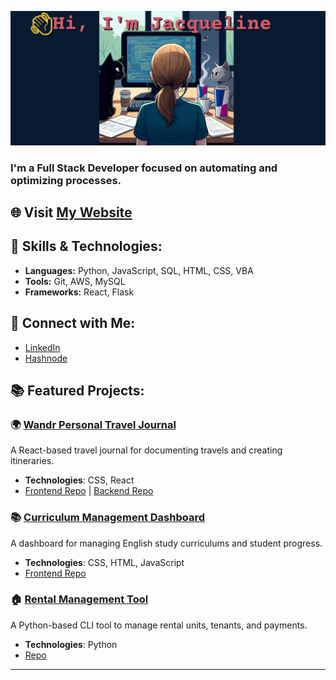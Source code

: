 ![Header Image](img/me_coding_w_intro2.PNG)
### I'm a **Full Stack Developer** focused on automating and optimizing processes.

## 🌐 Visit [My Website](https://jtrapp18.github.io/my-interactive-portfolio)

## 🚀 Skills & Technologies:
- **Languages:** Python, JavaScript, SQL, HTML, CSS, VBA
- **Tools:** Git, AWS, MySQL
- **Frameworks:** React, Flask

## 🔗 Connect with Me:
- [LinkedIn](https://www.linkedin.com/in/jacqueline-trapp)
- [Hashnode](https://hashnode.com/672903e59b3903ff579fbdcd/dashboard)

## 📚 Featured Projects:

### 🌍 [Wandr Personal Travel Journal](https://jtrapp18.github.io/wandr-personal-travel-journal)
A React-based travel journal for documenting travels and creating itineraries.  
- **Technologies**: CSS, React
- [Frontend Repo](https://github.com/jtrapp18/wandr-personal-travel-journal) | [Backend Repo](https://github.com/jtrapp18/wandr-personal-travel-journal-be)

### 📚 [Curriculum Management Dashboard](https://jtrapp18.github.io/english-study-curriculum-mgmt)
A dashboard for managing English study curriculums and student progress.  
- **Technologies**: CSS, HTML, JavaScript
- [Frontend Repo](https://github.com/jtrapp18/english-study-curriculum-mgmt)

### 🏠 [Rental Management Tool](https://github.com/jtrapp18/rental_management_tool)
A Python-based CLI tool to manage rental units, tenants, and payments.  
- **Technologies**: Python
- [Repo](https://github.com/jtrapp18/rental_management_tool)

---
